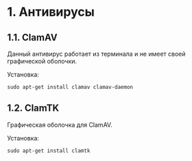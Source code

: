 # 1. Антивирусы

## 1.1. ClamAV

Данный антивирус работает из терминала и не имеет своей графической оболочки. 

Установка:
```
sudo apt-get install clamav clamav-daemon
```

## 1.2. ClamTK

Графическая оболочка для ClamAV. 

Установка:
```
sudo apt-get install clamtk
```
